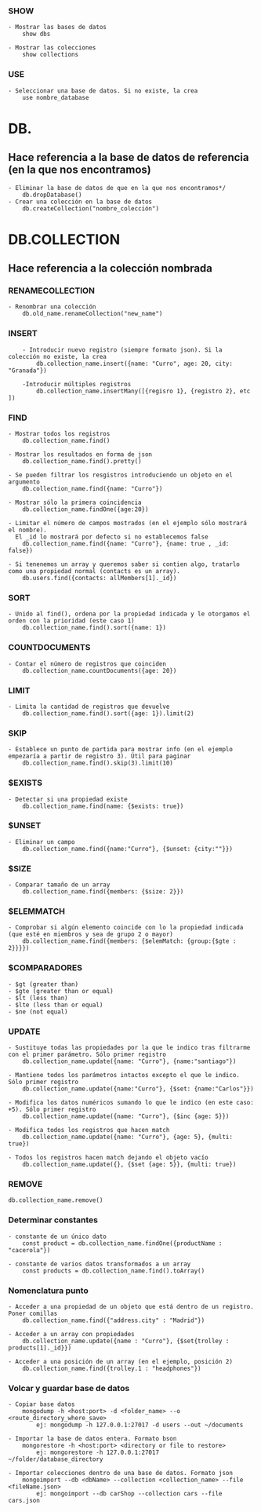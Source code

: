 ### SHOW

    - Mostrar las bases de datos
        show dbs

    - Mostrar las colecciones
        show collections

### USE

    - Seleccionar una base de datos. Si no existe, la crea
        use nombre_database

# DB.
## Hace referencia a la base de datos de referencia (en la que nos encontramos)
    - Eliminar la base de datos de que en la que nos encontramos*/
        db.dropDatabase()
    - Crear una colección en la base de datos
        db.createCollection("nombre_colección")

# DB.COLLECTION
## Hace referencia a la colección nombrada

### RENAMECOLLECTION
    - Renombrar una colección
        db.old_name.renameCollection("new_name")
   
### INSERT

        - Introducir nuevo registro (siempre formato json). Si la colección no existe, la crea
            db.collection_name.insert({name: "Curro", age: 20, city: "Granada"})
        
        -Introducir múltiples registros
            db.collection_name.insertMany([{regisro 1}, {registro 2}, etc ])

### FIND        
    - Mostrar todos los registros
        db.collection_name.find()

    - Mostrar los resultados en forma de json
        db.collection_name.find().pretty()

    - Se pueden filtrar los resgistros introduciendo un objeto en el argumento
        db.collection_name.find({name: "Curro"})

    - Mostrar sólo la primera coincidencia
        db.collection_name.findOne({age:20})

    - Limitar el número de campos mostrados (en el ejemplo sólo mostrará el nombre).
      El _id lo mostrará por defecto si no establecemos false
        db.collection_name.find({name: "Curro"}, {name: true , _id: false})

    - Si tenenemos un array y queremos saber si contien algo, tratarlo como una propiedad normal (contacts es un array).
        db.users.find({contacts: allMembers[1]._id})

### SORT
    - Unido al find(), ordena por la propiedad indicada y le otorgamos el orden con la prioridad (este caso 1)
        db.collection_name.find().sort({name: 1})

### COUNTDOCUMENTS
    - Contar el número de registros que coinciden
        db.collection_name.countDocuments({age: 20})

### LIMIT
    - Limita la cantidad de registros que devuelve
        db.collection_name.find().sort({age: 1}).limit(2)

### SKIP
    - Establece un punto de partida para mostrar info (en el ejemplo empezaría a partir de registro 3). Útil para paginar
        db.collection_name.find().skip(3).limit(10)

### $EXISTS
    - Detectar si una propiedad existe
        db.collection_name.find(name: {$exists: true})

### $UNSET
    - Eliminar un campo
        db.collection_name.find({name:"Curro"}, {$unset: {city:""}})

### $SIZE
    - Comparar tamaño de un array
        db.collection_name.find({members: {$size: 2}})

### $ELEMMATCH
    - Comprobar si algún elemento coincide con lo la propiedad indicada (que esté en miembros y sea de grupo 2 o mayor)
        db.collection_name.find({members: {$elemMatch: {group:{$gte : 2}}}})
        

### $COMPARADORES
    - $gt (greater than)
    - $gte (greater than or equal)
    - $lt (less than)
    - $lte (less than or equal)
    - $ne (not equal)

### UPDATE
    - Sustituye todas las propiedades por la que le indico tras filtrarme con el primer parámetro. Sólo primer registro 
        db.collection_name.update({name: "Curro"}, {name:"santiago"})

    - Mantiene todos los parámetros intactos excepto el que le indico. Sólo primer registro
        db.collection_name.update({name:"Curro"}, {$set: {name:"Carlos"}})

    - Modifica los datos numéricos sumando lo que le indico (en este caso: +5). Sólo primer registro
        db.collection_name.update({name: "Curro"}, {$inc {age: 5}})

    - Modifica todos los registros que hacen match
        db.collection_name.update({name: "Curro"}, {age: 5}, {multi: true})

    - Todos los registros hacen match dejando el objeto vacío
        db.collection_name.update({}, {$set {age: 5}}, {multi: true})
    
### REMOVE
    db.collection_name.remove()
    
### Determinar constantes
    - constante de un único dato
        const product = db.collection_name.findOne({productName : "cacerola"})

    - constante de varios datos transformados a un array
        const products = db.collection_name.find().toArray()

### Nomenclatura punto
    - Acceder a una propiedad de un objeto que está dentro de un registro. Poner comillas
        db.collection_name.find({"address.city" : "Madrid"})

    - Acceder a un array con propiedades
        db.collection_name.update({name : "Curro"}, {$set{trolley : products[1]._id}})

    - Acceder a una posición de un array (en el ejemplo, posición 2)
        db.collection_name.find({trolley.1 : "headphones"})

### Volcar y guardar base de datos
    - Copiar base datos
        mongodump -h <host:port> -d <folder_name> --o <route_directory_where_save>
            ej: mongodump -h 127.0.0.1:27017 -d users --out ~/documents

    - Importar la base de datos entera. Formato bson
        mongorestore -h <host:port> <directory or file to restore>
            ej: mongorestore -h 127.0.0.1:27017 ~/folder/database_directory

    - Importar colecciones dentro de una base de datos. Formato json
        mongoimport --db <dbName> --collection <collection_name> --file <fileName.json>
            ej: mongoimport --db carShop --collection cars --file cars.json

